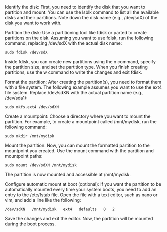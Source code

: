 Identify the disk: First, you need to identify the disk that you want to partition and mount. 
You can use the lsblk command to list all the available disks and their partitions. 
Note down the disk name (e.g., /dev/sdX) of the disk you want to work with.

Partition the disk: Use a partitioning tool like fdisk or parted to create partitions on the disk. 
Assuming you want to use fdisk, run the following command, replacing /dev/sdX with the actual disk name:

    sudo fdisk /dev/sdX

Inside fdisk, you can create new partitions using the n command, specify the partition size, and set the partition type. When you finish creating partitions, use the w command to write the changes and exit fdisk.

Format the partition: After creating the partition(s), you need to format them with a file system. 
The following example assumes you want to use the ext4 file system. 
Replace /dev/sdXN with the actual partition name (e.g., /dev/sda1):

    sudo mkfs.ext4 /dev/sdXN

Create a mountpoint: Choose a directory where you want to mount the partition. 
For example, to create a mountpoint called /mnt/mydisk, run the following command:

    sudo mkdir /mnt/mydisk

Mount the partition: Now, you can mount the formatted partition to the mountpoint you created. 
Use the mount command with the partition and mountpoint paths:

    sudo mount /dev/sdXN /mnt/mydisk

The partition is now mounted and accessible at /mnt/mydisk.

Configure automatic mount at boot (optional): 
If you want the partition to be automatically mounted every time your system boots, 
you need to add an entry to the /etc/fstab file. 
Open the file with a text editor, such as nano or vim, and add a line like the following:

    /dev/sdXN   /mnt/mydisk   ext4   defaults   0   2

Save the changes and exit the editor. Now, the partition will be mounted during the boot process.
